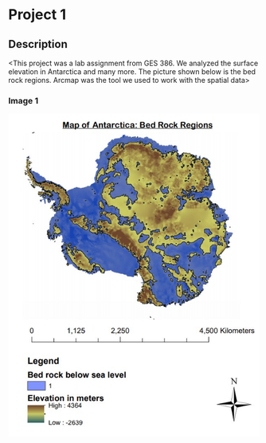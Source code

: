 # Project 1
## Description
<This project was a lab assignment from GES 386. We analyzed the surface elevation in Antarctica and many more. 
 The picture shown below is the bed rock regions. Arcmap was the tool we used to work with the spatial data>

### Image 1
<img src="Project/Lab8_Project(1).jpg?raw=true"/>
